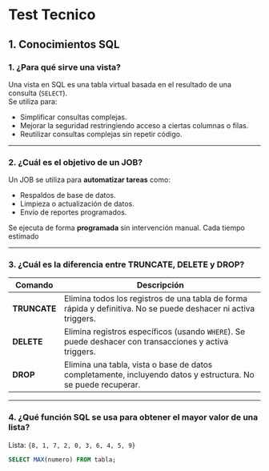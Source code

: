 #  Test Tecnico

##  1. Conocimientos SQL

### 1. ¿Para qué sirve una vista? 
Una vista en SQL es una tabla virtual basada en el resultado de una consulta (`SELECT`).  
Se utiliza para:

- Simplificar consultas complejas.
- Mejorar la seguridad restringiendo acceso a ciertas columnas o filas.
- Reutilizar consultas complejas sin repetir código.

---

### 2. ¿Cuál es el objetivo de un JOB?
Un JOB se utiliza para **automatizar tareas** como:

- Respaldos de base de datos.
- Limpieza o actualización de datos.
- Envío de reportes programados.

Se ejecuta de forma **programada** sin intervención manual. Cada tiempo estimado

---

### 3. ¿Cuál es la diferencia entre TRUNCATE, DELETE y DROP?

| Comando  | Descripción |
|----------|-------------|
| **TRUNCATE** | Elimina todos los registros de una tabla de forma rápida y definitiva. No se puede deshacer ni activa triggers. |
| **DELETE**   | Elimina registros específicos (usando `WHERE`). Se puede deshacer con transacciones y activa triggers. |
| **DROP**     | Elimina una tabla, vista o base de datos completamente, incluyendo datos y estructura. No se puede recuperar. |

---

### 4. ¿Qué función SQL se usa para obtener el mayor valor de una lista?

Lista: `{8, 1, 7, 2, 0, 3, 6, 4, 5, 9}`

```sql
SELECT MAX(numero) FROM tabla;

